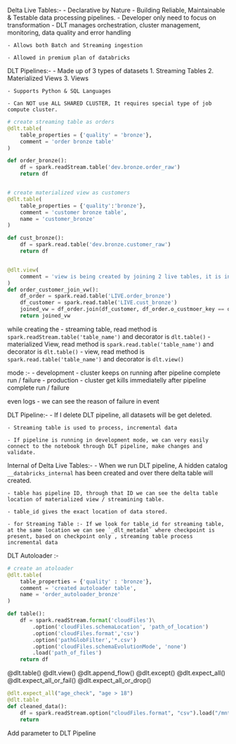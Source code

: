 Delta Live Tables:-
    - Declarative by Nature
        - Building Reliable, Maintainable & Testable data processing  pipelines.
        - Developer only need to focus on transformation
        - DLT manages orchestration, cluster management, monitoring, data quality and error handling

    - Allows both Batch and Streaming ingestion

    - Allowed in premium plan of databricks


DLT Pipelines:-
    - Made up of 3 types of datasets
        1. Streaming Tables
        2. Materialized Views
        3. Views

    - Supports Python & SQL Languages

    - Can NOT use ALL SHARED CLUSTER, It requires special type of job compute cluster.


```python
# create streaming table as orders
@dlt.table(
    table_properties = {'quality' = 'bronze'},
    comment = 'order bronze table'
)

def order_bronze():
    df = spark.readStream.table('dev.bronze.order_raw')
    return df


# create materialized view as customers
@dlt.table(
    table_properties = {'quality':'bronze'},
    comment = 'customer bronze table',
    name = 'customer_bronze'
)

def cust_bronze():
    df = spark.read.table('dev.bronze.customer_raw')
    return df


@dlt.view(
    comment = 'view is being created by joining 2 live tables, it is intermedicate view which is notgoing to be stored on any location'
)
def order_customer_join_vw():
    df_order = spark.read.table('LIVE.order_bronze')
    df_customer = spark.read.table('LIVE.cust_bronze')
    joined_vw = df_order.join(df_customer, df_order.o_custmoer_key == df_customer.c_customer_key, 'left_outer')
    return joined_vw
```

while creating the 
    - streaming table, read method is `spark.readStream.table('table_name')` 
    and decorator is `dlt.table()`
    - materialized View, read method is `spark.read.table('table_name')` 
    and decorator is `dlt.table()`
    - view, read method is `spark.read.table('table_name')` and decorator is `dlt.view()`


mode :- 
    - development 
        - cluster keeps on running after pipeline complete run / failure
    - production
        - cluster get kills immediatelly after pipeline complete run / failure

even logs
    - we can see the reason of failure in event 
    
DLT Pipeline:-
    - If I delete DLT pipeline, all datasets will be get deleted.

    - Streaming table is used to process, incremental data 

    - If pipeline is running in development mode, we can very easily connect to the notebook through DLT pipeline, make changes and validate. 


Internal of Delta Live Tables:-
    - When we run DLT pipeline, A hidden catalog `__databricks_internal` has been created and over there delta table will created. 

    - table has pipeline ID, through that ID we can see the delta table location of materialized view / streamining table. 

    - table_id gives the exact location of data stored. 

    - for Streaming Table :- If we look for table_id for streaming table, at the same location we can see `_dlt_metadat` where checkpoint is present, based on checkpoint only , streaming table process incremental data 



DLT Autoloader :-
```python
# create an atoloader 
@dlt.table(
    table_properties = {'quality' : 'bronze'},
    comment = 'created autoloader table',
    name = 'order_autoloader_bronze'
)

def table():
    df = spark.readStream.format('cloudFiles')\
        .option('cloudFiles.schemaLocation', 'path_of_location')
        .option('cloudFiles.format','csv')
        .option('pathGlobFilter','*.csv')
        .option('cloudFiles.schemaEvolutionMode', 'none')
        .load('path_of_files')
    return df
```

@dlt.table()
@dlt.view()
@dlt.append_flow()
@dlt.except()
@dlt.expect_all()
@dlt.expect_all_or_fail()
@dlt.expect_all_or_drop()

```python
@dlt.expect_all("age_check", "age > 18")
@dlt.table
def cleaned_data():
    df = spark.readStream.option("cloudFiles.format", "csv").load("/mnt/data/")
    return 

```

Add parameter to DLT Pipeline

